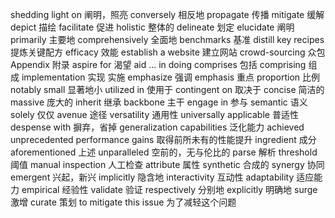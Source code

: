 shedding light on 阐明，照亮
conversely 相反地
propagate 传播
mitigate 缓解
depict 描绘
facilitate 促进
holistic 整体的
delineate 划定
elucidate 阐明
primarily 主要地
comprehensively 全面地
benchmarks 基准
distill key recipes 提炼关键配方
efficacy 效能
establish a website 建立网站
crowd-sourcing 众包
Appendix 附录
aspire for 渴望
aid ... in doing
comprises 包括
comprising 组成
implementation 实现 实施
emphasize 强调
emphasis 重点
proportion 比例
notably small 显著地小
utilized in 使用于
contingent on 取决于
concise 简洁的
massive 庞大的
inherit 继承
backbone 主干
engage in 参与
semantic 语义
solely 仅仅
avenue 途径
versatility 通用性
universally applicable 普适性
despense with 摒弃，省掉
generalization capabilities 泛化能力
achieved unprecedented performance gains 取得前所未有的性能提升
ingredient 成分
aforementioned 上述
unparalleled 空前的，无与伦比的
parse 解析
threshold 阈值
manual inspection 人工检查
attribute 属性
synthetic 合成的
synergy 协同
emergent 兴起，新兴
implicitly 隐含地
interactivity 互动性
adaptability 适应能力
empirical 经验性
validate 验证
respectively 分别地
explicitly 明确地
surge 激增
curate 策划
to mitigate this issue 为了减轻这个问题